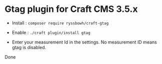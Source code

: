 # Gtag plugin for Craft CMS 3.5.x

- Install : `composer require ryssbowh/craft-gtag`

- Enable : `./craft plugin/install gtag`

- Enter your measurement Id in the settings. No measurement ID means gtag is disabled.

Done